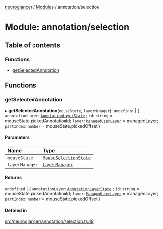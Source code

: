 [neuroglancer](../README.md) / [Modules](../modules.md) / annotation/selection

# Module: annotation/selection

## Table of contents

### Functions

- [getSelectedAnnotation](annotation_selection.md#getselectedannotation)

## Functions

### getSelectedAnnotation

▸ **getSelectedAnnotation**(`mouseState`, `layerManager`): `undefined` \| { `annotationLayer`: [`AnnotationLayerState`](../classes/annotation_annotation_layer_state.AnnotationLayerState.md) ; `id`: `string` = mouseState.pickedAnnotationId; `layer`: [`ManagedUserLayer`](../classes/annotation_annotation_layer_state._internal_.ManagedUserLayer.md) = managedLayer; `partIndex`: `number` = mouseState.pickedOffset }

#### Parameters

| Name | Type |
| :------ | :------ |
| `mouseState` | [`MouseSelectionState`](../classes/annotation_annotation_layer_state._internal_.MouseSelectionState.md) |
| `layerManager` | [`LayerManager`](../classes/annotation_annotation_layer_state._internal_.LayerManager.md) |

#### Returns

`undefined` \| { `annotationLayer`: [`AnnotationLayerState`](../classes/annotation_annotation_layer_state.AnnotationLayerState.md) ; `id`: `string` = mouseState.pickedAnnotationId; `layer`: [`ManagedUserLayer`](../classes/annotation_annotation_layer_state._internal_.ManagedUserLayer.md) = managedLayer; `partIndex`: `number` = mouseState.pickedOffset }

#### Defined in

[src/neuroglancer/annotation/selection.ts:19](https://github.com/ActiveBrainAtlas2/neuroglancer/blob/1beb5d34/src/neuroglancer/annotation/selection.ts#L19)

